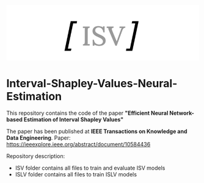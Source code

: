 <p align="center">
  <img src="https://github.com/DavideNapolitano/Interval-Shapley-Values-Neural-Estimation/blob/main/logo/ISV.svg">
</p>

# Interval-Shapley-Values-Neural-Estimation
This repository contains the code of the paper **"Efficient Neural Network-based Estimation of Interval Shapley Values"**

The paper has been published at **IEEE Transactions on Knowledge and Data Engineering**.
Paper: https://ieeexplore.ieee.org/abstract/document/10584436

Repository description:
- ISV folder contains all files to train and evaluate ISV models
- ISLV folder contains all files to train ISLV models



